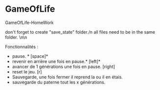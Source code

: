 # GameOfLife
GameOfLife-HomeWork


don't forget to create "save_state" folder./n
all files need to be in the same folder.
\n\n

Fonctionnalités : 
- pause. * [space]*
- revenir en arrière une fois en pause.* [left]*
- avancer de 1 générations une fois en pause. [right]
- reset le jeu. [r]
- Sauvegarde, une fois fermer il reprend la ou il en étais.
- sauvegarde du paterne tout les x générations.


